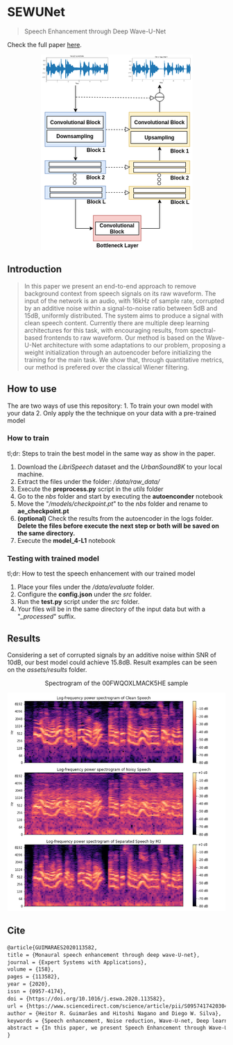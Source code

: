 # SEWUNet

> Speech Enhancement through Deep Wave-U-Net

Check the full paper [here](https://www.sciencedirect.com/science/article/abs/pii/S0957417420304061).

<p align="center">
  <img src="docs/assets/WaveUNet.png">
</p>

## Introduction

> In this paper we present an end-to-end approach to remove background context from speech signals on its raw waveform. The input of the network is an audio, with 16kHz of sample rate, corrupted by an additive noise within a signal-to-noise ratio between 5dB and 15dB, uniformly distributed. The system aims to produce a signal with clean speech content. Currently there are multiple deep learning architectures for this task, with encouraging results, from spectral-based frontends to raw waveform. Our method is based on the Wave-U-Net architecture with some adaptations to our problem, proposing a weight initialization through an autoencoder before initializing the training for the main task. We show that, through quantitative metrics, our method is prefered over the classical Wiener filtering.

## How to use

The are two ways of use this repository: 
	1. To train your own model with your data
	2. Only apply the the technique on your data with a pre-trained model

### How to train

tl;dr: Steps to train the best model in the same way as show in the paper.

1. Download the *LibriSpeech* dataset and the *UrbanSound8K* to your local machine.
2. Extract the files under the folder: */data/raw_data/*
3. Execute the **preprocess.py** script in the *utils* folder
4. Go to the *nbs* folder and start by executing the **autoenconder** notebook
5. Move the "*/models/checkpoint.pt*" to the *nbs* folder and rename to **ae_checkpoint.pt**
6. **(optional)** Check the results from the autoencoder in the logs folder. **Delete the files before execute the next step or both will be saved on the same directory.**
7. Execute the **model_4-L1** notebook

### Testing with trained model

tl;dr: How to test the speech enhancement with our trained model

1. Place your files under the */data/evaluate* folder.
2. Configure the **config.json** under the *src* folder.
3. Run the **test.py** script under the *src* folder.
4. Your files will be in the same directory of the input data but with a "*_processed*" suffix.


## Results

Considering a set of corrupted signals by an additive noise within SNR of 10dB, our best model could achieve 15.8dB.
Result examples can be seen on the *assets/results* folder.

<center>Spectrogram of the 00FWQOXLMACK5HE sample</center>
<p align="center">
  <img src="docs/assets/00FWQOXLMACK5HE.png">
</p>

## Cite
```latex
@article{GUIMARAES2020113582,
title = {Monaural speech enhancement through deep wave-U-net},
journal = {Expert Systems with Applications},
volume = {158},
pages = {113582},
year = {2020},
issn = {0957-4174},
doi = {https://doi.org/10.1016/j.eswa.2020.113582},
url = {https://www.sciencedirect.com/science/article/pii/S0957417420304061},
author = {Heitor R. Guimarães and Hitoshi Nagano and Diego W. Silva},
keywords = {Speech enhancement, Noise reduction, Wave-U-net, Deep learning, Signal to Noise Ratio (SNR), Word Error Rate (WER)},
abstract = {In this paper, we present Speech Enhancement through Wave-U-Net (SEWUNet), an end-to-end approach to reduce noise from speech signals. This background context is detrimental to several downstream systems, including automatic speech recognition (ASR) and word spotting, which in turn can negatively impact end-user applications. We show that our proposal does improve signal-to-noise ratio (SNR) and word error rate (WER) compared with existing mechanisms in the literature. In the experiments, network input is a 16 kHz sample rate audio waveform corrupted by an additive noise. Our method is based on the Wave-U-Net architecture with some adaptations to our problem. Four simple enhancements are proposed and tested with ablation studies to prove their validity. In particular, we highlight the weight initialization through an autoencoder before training for the main denoising task, which leads to a more efficient use of training time and a higher performance. Through quantitative metrics, we show that our method is prefered over the classical Wiener filtering and shows a better performance than other state-of-the-art proposals.}
}
```
